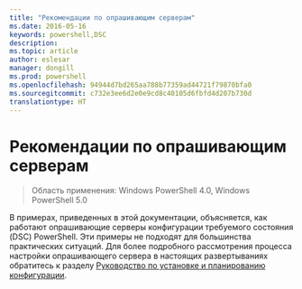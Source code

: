 ```yaml
---
title: "Рекомендации по опрашивающим серверам"
ms.date: 2016-05-16
keywords: powershell,DSC
description: 
ms.topic: article
author: eslesar
manager: dongill
ms.prod: powershell
ms.openlocfilehash: 94944d7bd265aa788b77359ad44721f79870bfa0
ms.sourcegitcommit: c732e3ee6d2e0e9cd8c40105d6fbfd4d207b730d
translationtype: HT
---
```

# <a name="pull-server-best-practices"></a>Рекомендации по опрашивающим серверам

>Область применения: Windows PowerShell 4.0, Windows PowerShell 5.0

В примерах, приведенных в этой документации, объясняется, как работают опрашивающие серверы конфигурации требуемого состояния (DSC) PowerShell. Эти примеры не подходят для большинства практических ситуаций. Для более подробного рассмотрения процесса настройки опрашивающего сервера в настоящих развертываниях обратитесь к разделу [Руководство по установке и планированию конфигурации](https://github.com/PowerShell/Whitepapers/blob/master/PullServerCPIG/PullServerCPIG.md).

